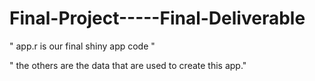 # Final-Project-----Final-Deliverable
" app.r is our final shiny app code "  


" the others are the data that are used to create this app."
